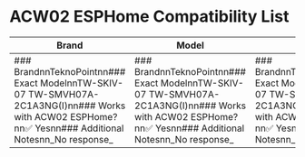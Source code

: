 # ACW02 ESPHome Compatibility List

| Brand | Model | Status | Notes |
|-------|-------|--------|-------|
| ### BrandnnTeknoPointnn### Exact ModelnnTW-SKIV-07 TW-SMVH07A-2C1A3NG(I)nn### Works with ACW02 ESPHome?nn✅ Yesnn### Additional Notesnn_No response_ | ### BrandnnTeknoPointnn### Exact ModelnnTW-SKIV-07 TW-SMVH07A-2C1A3NG(I)nn### Works with ACW02 ESPHome?nn✅ Yesnn### Additional Notesnn_No response_ | ### BrandnnTeknoPointnn### Exact ModelnnTW-SKIV-07 TW-SMVH07A-2C1A3NG(I)nn### Works with ACW02 ESPHome?nn✅ Yesnn### Additional Notesnn_No response_ | ### BrandnnTeknoPointnn### Exact ModelnnTW-SKIV-07 TW-SMVH07A-2C1A3NG(I)nn### Works with ACW02 ESPHome?nn✅ Yesnn### Additional Notesnn_No response_ |

